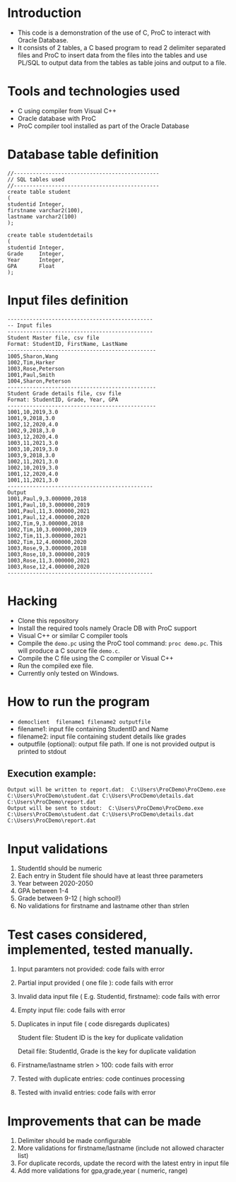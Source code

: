 # Introduction

- This code is a demonstration of the use of C, ProC to interact with Oracle Database.
- It consists of 2 tables, a C based program to read 2 delimiter separated files and ProC
  to insert data from the files into the tables and use PL/SQL to output data from the 
  tables as table joins and output to a file.

# Tools and technologies used

- C using compiler from Visual C++
- Oracle database with ProC
- ProC compiler tool installed as part of the Oracle Database

# Database table definition
```
//----------------------------------------------
// SQL tables used
//----------------------------------------------
create table student
(
studentid Integer,
firstname varchar2(100),
lastname varchar2(100)
);

create table studentdetails
(
studentid Integer,
Grade     Integer, 
Year      Integer, 
GPA       Float
);     
```

# Input files definition
```
----------------------------------------------
-- Input files
----------------------------------------------
Student Master file, csv file
Format: StudentID, FirstName, LastName
-----------------------------------------------
1005,Sharon,Wang
1002,Tim,Harker
1003,Rose,Peterson
1001,Paul,Smith
1004,Sharon,Peterson
-----------------------------------------------
Student Grade details file, csv file
Format: StudentID, Grade, Year, GPA
-----------------------------------------------
1001,10,2019,3.0
1001,9,2018,3.0
1002,12,2020,4.0
1002,9,2018,3.0
1003,12,2020,4.0
1003,11,2021,3.0
1003,10,2019,3.0
1003,9,2018,3.0
1002,11,2021,3.0
1002,10,2019,3.0
1001,12,2020,4.0
1001,11,2021,3.0
----------------------------------------------
Output
1001,Paul,9,3.000000,2018
1001,Paul,10,3.000000,2019
1001,Paul,11,3.000000,2021
1001,Paul,12,4.000000,2020
1002,Tim,9,3.000000,2018
1002,Tim,10,3.000000,2019
1002,Tim,11,3.000000,2021
1002,Tim,12,4.000000,2020
1003,Rose,9,3.000000,2018
1003,Rose,10,3.000000,2019
1003,Rose,11,3.000000,2021
1003,Rose,12,4.000000,2020
----------------------------------------------
```

# Hacking
- Clone this repository
- Install the required tools namely Oracle DB with ProC support
- Visual C++ or similar C compiler tools
- Compile the `demo.pc` using the ProC tool command: `proc demo.pc`. This will produce a C source file `demo.c`.
- Compile the C file using the C compiler or Visual C++
- Run the compiled exe file.
- Currently only tested on Windows.

# How to run the program 
- `democlient  filename1 filename2 outputfile`
- filename1: input file containing StudentID and Name
- filename2: input file containing student details like grades
- outputfile (optional): output file path. If one is not provided output is printed to stdout

## Execution example:     
```
Output will be written to report.dat:  C:\Users\ProCDemo\ProCDemo.exe  C:\Users\ProCDemo\student.dat C:\Users\ProCDemo\details.dat C:\Users\ProCDemo\report.dat
Output will be sent to stdout:  C:\Users\ProCDemo\ProCDemo.exe  C:\Users\ProCDemo\student.dat C:\Users\ProCDemo\details.dat C:\Users\ProCDemo\report.dat
```
# Input validations
1. StudentId should be numeric
1. Each entry in Student file should have at least three parameters
2. Year between 2020-2050
3. GPA between 1-4
4. Grade between 9-12 ( high school!)
5. No validations for firstname and lastname other than strlen

# Test cases considered, implemented, tested manually. 
1. Input paramters not provided: code fails with error
2. Partial input provided ( one file ): code fails with error
3. Invalid data input file ( E.g. Studentid, firstname): code fails with error
4. Empty input file: code fails with error
5. Duplicates in input file ( code disregards duplicates)
   
   Student file: Student ID is the key for duplicate validation
   
   Detail file: StudentId, Grade is the key for duplicate validation
5. Firstname/lastname strlen > 100: code fails with error
6. Tested with duplicate entries: code continues processing
7. Tested with invalid entries: code fails with error

# Improvements that can be made
1. Delimiter should be made configurable
2. More validations for firstname/lastname (include not allowed character list)
3. For duplicate records, update the record with the latest entry in input file
4. Add more validations for gpa,grade,year ( numeric, range)



